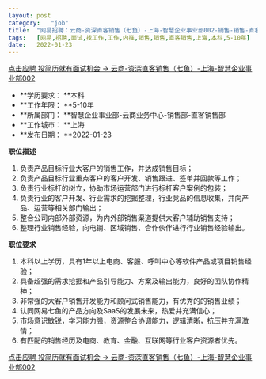 ```yaml
---
layout:	post
category:	"job"
title:	"网易招聘：云商-资深直客销售（七鱼）-上海-智慧企业事业部002-销售-销售-直客销售-上海本科5-10年"
tags:	[网易,招聘,面试,找工作,工作,内推,销售,销售,直客销售,上海,本科,5-10年]
date:	2022-01-23
---
```


[点击应聘 投简历就有面试机会 -> 云商-资深直客销售（七鱼）-上海-智慧企业事业部002](http://mobile.bole.netease.com/bole/boleDetail?id=32849&employeeId=346f03c3cda5f04c&key=all)



- **学历要求： **本科
- **工作年限： **5-10年
- **所属部门： **智慧企业事业部-云商业务中心-销售部-直客销售部
- **工作城市： **上海
- **发布日期： **2022-01-23



**职位描述**
1)	负责产品目标行业大客户的销售工作，并达成销售目标；
2)	负责产品目标行业重点客户的客户开发、销售跟进、签单并回款等工作；
3)	负责行业标杆的树立，协助市场运营部门进行标杆客户案例的包装；
4)	负责行业的客户开发、行业需求的挖掘整理，行业竞品的信息收集，并向产品、运营等相关部门输出；
5)	整合公司内部外部资源，为内外部销售渠道提供大客户辅助销售支持；
6)	整理行业销售经验，向电销、区域销售、合作伙伴进行行业销售经验输出。




**职位要求**
1)	本科以上学历，具有1年以上电商、客服、呼叫中心等软件产品或项目销售经验；
2)	具备超强的需求挖掘和产品引导能力、方案及输出能力，良好的团队协作精神；
3)	非常强的大客户销售开发能力和顾问式销售能力，有优秀的的销售业绩；
4)	认同网易七鱼的产品方向及SaaS的发展未来，热爱并充满信心；
5)	市场意识敏锐，学习能力强，资源整合协调能力，逻辑清晰，抗压并充满激情；
6)	有匹配的销售经历及电商、教育、金融、互联网等行业客户资源者优先。





[点击应聘 投简历就有面试机会 -> 云商-资深直客销售（七鱼）-上海-智慧企业事业部002](http://mobile.bole.netease.com/bole/boleDetail?id=32849&employeeId=346f03c3cda5f04c&key=all)